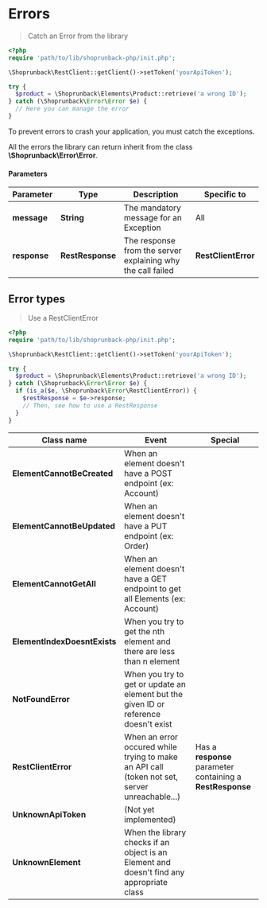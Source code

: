 # Errors

> Catch an Error from the library

```php
<?php
require 'path/to/lib/shoprunback-php/init.php';

\Shoprunback\RestClient::getClient()->setToken('yourApiToken');

try {
  $product = \Shoprunback\Elements\Product::retrieve('a wrong ID');
} catch (\Shoprunback\Error\Error $e) {
  // Here you can manage the error
}
```

To prevent errors to crash your application, you must catch the exceptions.

All the errors the library can return inherit from the class **\Shoprunback\Error\Error**.

#### Parameters

Parameter | Type | Description | Specific to
-|-|-|-
**message** | **String** | The mandatory message for an Exception | All
**response** | **RestResponse** | The response from the server explaining why the call failed | **RestClientError**

## Error types

> Use a RestClientError

```php
<?php
require 'path/to/lib/shoprunback-php/init.php';

\Shoprunback\RestClient::getClient()->setToken('yourApiToken');

try {
  $product = \Shoprunback\Elements\Product::retrieve('a wrong ID');
} catch (\Shoprunback\Error\Error $e) {
  if (is_a($e, \Shoprunback\Error\RestClientError)) {
    $restResponse = $e->response;
    // Then, see how to use a RestResponse
  }
}
```

Class name | Event | Special
-|-|-
**ElementCannotBeCreated** | When an element doesn't have a POST endpoint (ex: Account)
**ElementCannotBeUpdated** | When an element doesn't have a PUT endpoint (ex: Order)
**ElementCannotGetAll** | When an element doesn't have a GET endpoint to get all Elements (ex: Account)
**ElementIndexDoesntExists** | When you try to get the nth element and there are less than n element
**NotFoundError** | When you try to get or update an element but the given ID or reference doesn't exist
**RestClientError** | When an error occured while trying to make an API call (token not set, server unreachable...) | Has a **response** parameter containing a **RestResponse**
**UnknownApiToken** | (Not yet implemented)
**UnknownElement** | When the library checks if an object is an Element and doesn't find any appropriate class
